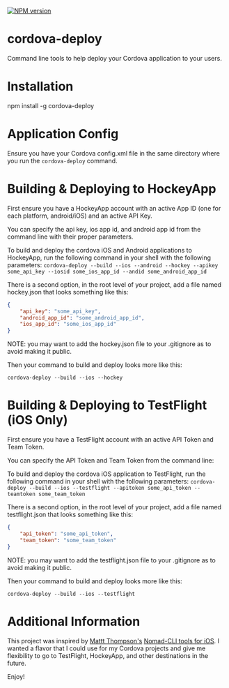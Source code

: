 [![NPM version](https://badge.fury.io/js/cordova-deploy.svg)](http://badge.fury.io/js/cordova-deploy)

cordova-deploy
==============

Command line tools to help deploy your Cordova application to your users.

Installation
============
npm install -g cordova-deploy

Application Config
============
Ensure you have your Cordova config.xml file in the same directory where you run the `cordova-deploy` command.

Building &amp; Deploying to HockeyApp
===========
First ensure you have a HockeyApp account with an active App ID (one for each platform, android/iOS) and an active API Key.

You can specify the api key, ios app id, and android app id from the command line with their proper parameters. 

To build and deploy the cordova iOS and Android applications to HockeyApp, run the following command in your shell with the following parameters:
`cordova-deploy --build --ios --android --hockey --apikey some_api_key --iosid some_ios_app_id --andid some_android_app_id`

There is a second option, in the root level of your project, add a file named hockey.json that looks something like this:

``` json
{
	"api_key": "some_api_key",
	"android_app_id": "some_android_app_id",
	"ios_app_id": "some_ios_app_id"
}
```

NOTE: you may want to add the hockey.json file to your .gitignore as to avoid making it public.

Then your command to build and deploy looks more like this:

`cordova-deploy --build --ios --hockey`

Building &amp; Deploying to TestFlight (iOS Only)
===========
First ensure you have a TestFlight account with an active API Token and Team Token.

You can specify the API Token and Team Token from the command line:

To build and deploy the cordova iOS application to TestFlight, run the following command in your shell with the following parameters:
`cordova-deploy --build --ios --testflight --apitoken some_api_token --teamtoken some_team_token`

There is a second option, in the root level of your project, add a file named testflight.json that looks something like this:

``` json
{
	"api_token": "some_api_token",
	"team_token": "some_team_token"
}
```

NOTE: you may want to add the testflight.json file to your .gitignore as to avoid making it public.

Then your command to build and deploy looks more like this:

`cordova-deploy --build --ios --testflight`

Additional Information
===========

This project was inspired by [Mattt Thompson's](https://twitter.com/mattt) [Nomad-CLI tools for iOS](http://nomad-cli.com/). I wanted a flavor that I could use for my Cordova projects and give me flexibility to go to TestFlight, HockeyApp, and other destinations in the future.

Enjoy!